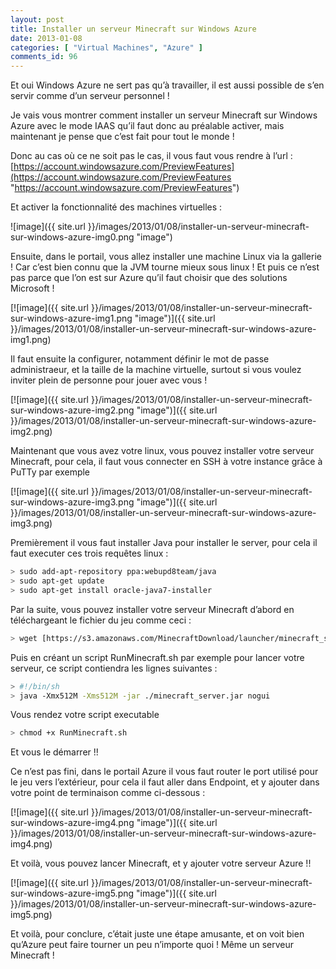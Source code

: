 ```yaml
---
layout: post
title: Installer un serveur Minecraft sur Windows Azure
date: 2013-01-08
categories: [ "Virtual Machines", "Azure" ]
comments_id: 96 
---
```


Et oui Windows Azure ne sert pas qu’à travailler, il est aussi possible de s’en servir comme d’un serveur personnel !

Je vais vous montrer comment installer un serveur Minecraft sur Windows Azure avec le mode IAAS qu’il faut donc au préalable activer, mais maintenant je pense que c’est fait pour tout le monde !

Donc au cas où ce ne soit pas le cas, il vous faut vous rendre à l’url : [https://account.windowsazure.com/PreviewFeatures](https://account.windowsazure.com/PreviewFeatures "https://account.windowsazure.com/PreviewFeatures")

Et activer la fonctionnalité des machines virtuelles :

![image]({{ site.url }}/images/2013/01/08/installer-un-serveur-minecraft-sur-windows-azure-img0.png "image")

Ensuite, dans le portail, vous allez installer une machine Linux via la gallerie ! Car c’est bien connu que la JVM tourne mieux sous linux ! Et puis ce n’est pas parce que l’on est sur Azure qu’il faut choisir que des solutions Microsoft !

[![image]({{ site.url }}/images/2013/01/08/installer-un-serveur-minecraft-sur-windows-azure-img1.png "image")]({{ site.url }}/images/2013/01/08/installer-un-serveur-minecraft-sur-windows-azure-img1.png)

Il faut ensuite la configurer, notamment définir le mot de passe administraeur, et la taille de la machine virtuelle, surtout si vous voulez inviter plein de personne pour jouer avec vous !

[![image]({{ site.url }}/images/2013/01/08/installer-un-serveur-minecraft-sur-windows-azure-img2.png "image")]({{ site.url }}/images/2013/01/08/installer-un-serveur-minecraft-sur-windows-azure-img2.png)

Maintenant que vous avez votre linux, vous pouvez installer votre serveur Minecraft, pour cela, il faut vous connecter en SSH à votre instance grâce à PuTTy par exemple

[![image]({{ site.url }}/images/2013/01/08/installer-un-serveur-minecraft-sur-windows-azure-img3.png "image")]({{ site.url }}/images/2013/01/08/installer-un-serveur-minecraft-sur-windows-azure-img3.png)

Premièrement il vous faut installer Java pour installer le server, pour cela il faut executer ces trois requêtes linux :

```bash
> sudo add-apt-repository ppa:webupd8team/java
> sudo apt-get update
> sudo apt-get install oracle-java7-installer
```

Par la suite, vous pouvez installer votre serveur Minecraft d’abord en téléchargeant le fichier du jeu comme ceci :

```bash
> wget [https://s3.amazonaws.com/MinecraftDownload/launcher/minecraft_server.jar](https://s3.amazonaws.com/MinecraftDownload/launcher/minecraft_server.jar)
```

Puis en créant un script RunMinecraft.sh par exemple pour lancer votre serveur, ce script contiendra les lignes suivantes :

```bash
> #!/bin/sh
> java -Xmx512M -Xms512M -jar ./minecraft_server.jar nogui
```

Vous rendez votre script executable

```bash
> chmod +x RunMinecraft.sh
```

Et vous le démarrer !!

Ce n’est pas fini, dans le portail Azure il vous faut router le port utilisé pour le jeu vers l’extérieur, pour cela il faut aller dans Endpoint, et y ajouter dans votre point de terminaison comme ci-dessous :

[![image]({{ site.url }}/images/2013/01/08/installer-un-serveur-minecraft-sur-windows-azure-img4.png "image")]({{ site.url }}/images/2013/01/08/installer-un-serveur-minecraft-sur-windows-azure-img4.png)

Et voilà, vous pouvez lancer Minecraft, et y ajouter votre serveur Azure !!

[![image]({{ site.url }}/images/2013/01/08/installer-un-serveur-minecraft-sur-windows-azure-img5.png "image")]({{ site.url }}/images/2013/01/08/installer-un-serveur-minecraft-sur-windows-azure-img5.png)

Et voilà, pour conclure, c’était juste une étape amusante, et on voit bien qu’Azure peut faire tourner un peu n’importe quoi ! Même un serveur Minecraft !
